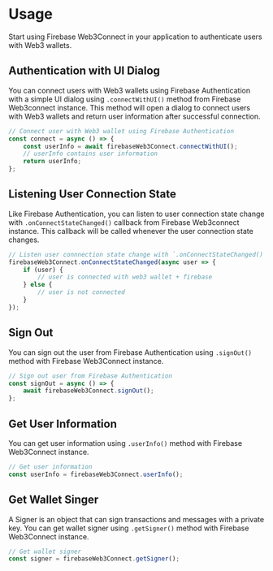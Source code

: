 # Usage

Start using Firebase Web3Connect in your application to authenticate users with Web3 wallets.

## Authentication with UI Dialog

You can connect users with Web3 wallets using Firebase Authentication with a simple UI dialog using `.connectWithUI()` method from Firebase Web3connect instance. This method will open a dialog to connect users with Web3 wallets and return user information after successful connection.

```javascript
// Connect user with Web3 wallet using Firebase Authentication
const connect = async () => {
	const userInfo = await firebaseWeb3Connect.connectWithUI();
	// userInfo contains user information
	return userInfo;
};
```

## Listening User Connection State

Like Firebase Authentication, you can listen to user connection state change with `.onConnectStateChanged()` callback from Firebase Web3connect instance. This callback will be called whenever the user connection state changes.

```javascript
// Listen user connnection state change with `.onConnectStateChanged()` callback
firebaseWeb3Connect.onConnectStateChanged(async user => {
	if (user) {
		// user is connected with web3 wallet + firebase
	} else {
		// user is not connected
	}
});
```

## Sign Out

You can sign out the user from Firebase Authentication using `.signOut()` method with Firebase Web3Connect instance.

```javascript
// Sign out user from Firebase Authentication
const signOut = async () => {
	await firebaseWeb3Connect.signOut();
};
```

## Get User Information

You can get user information using `.userInfo()` method with Firebase Web3Connect instance.

```javascript
// Get user information
const userInfo = firebaseWeb3Connect.userInfo();
```

## Get Wallet Singer

A Signer is an object that can sign transactions and messages with a private key.
You can get wallet signer using `.getSigner()` method with Firebase Web3Connect instance.

```javascript
// Get wallet signer
const signer = firebaseWeb3Connect.getSigner();
```
